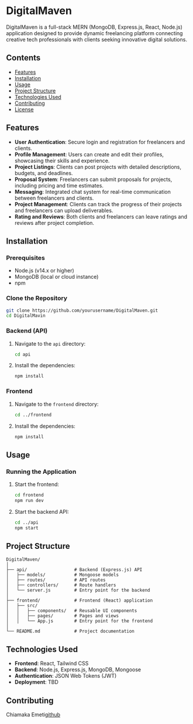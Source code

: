 # DigitalMaven

DigitalMaven is a full-stack MERN (MongoDB, Express.js, React, Node.js) application designed to provide dynamic freelancing platform connecting creative tech professionals with clients seeking innovative digital solutions.

##  Contents
- [Features](#features)
- [Installation](#installation)
- [Usage](#usage)
- [Project Structure](#project-structure)
- [Technologies Used](#technologies-used)
- [Contributing](#contributing)
- [License](#license)

## Features
- **User Authentication**: Secure login and registration for freelancers and clients.
- **Profile Management**: Users can create and edit their profiles, showcasing their skills and experience.
- **Project Listings**: Clients can post projects with detailed descriptions, budgets, and deadlines.
- **Proposal System**: Freelancers can submit proposals for projects, including pricing and time estimates.
- **Messaging**: Integrated chat system for real-time communication between freelancers and clients.
- **Project Management**: Clients can track the progress of their projects and freelancers can upload deliverables.
- **Rating and Reviews**: Both clients and freelancers can leave ratings and reviews after project completion.

## Installation

### Prerequisites
- Node.js (v14.x or higher)
- MongoDB (local or cloud instance)
- npm

### Clone the Repository
```bash
git clone https://github.com/yourusername/DigitalMaven.git
cd DigitalMavin
```

### Backend (API)
1. Navigate to the `api` directory:
   ```bash
   cd api
   ```
2. Install the dependencies:
   ```bash
   npm install
   ```

### Frontend
1. Navigate to the `frontend` directory:
   ```bash
   cd ../frontend
   ```
2. Install the dependencies:
   ```bash
   npm install
   ```


## Usage

### Running the Application
1. Start the frontend:
   ```bash
   cd frontend
   npm run dev
   ```
2. Start the backend API:
   ```bash
   cd ../api
   npm start
   ```
## Project Structure
```
DigitalMaven/
│
├── api/                  # Backend (Express.js) API
│   ├── models/           # Mongoose models
│   ├── routes/           # API routes
│   ├── controllers/      # Route handlers
│   └── server.js         # Entry point for the backend
│
├── frontend/             # Frontend (React) application
│   ├── src/
│   │   ├── components/   # Reusable UI components
│   │   ├── pages/        # Pages and views
│   │   └── App.js        # Entry point for the frontend
│
└── README.md             # Project documentation
```

## Technologies Used
- **Frontend**: React, Tailwind CSS
- **Backend**: Node.js, Express.js, MongoDB, Mongoose
- **Authentication**: JSON Web Tokens (JWT)
- **Deployment**: TBD

## Contributing
Chiamaka Emeti[github](https://github.com/chiamablessing)

